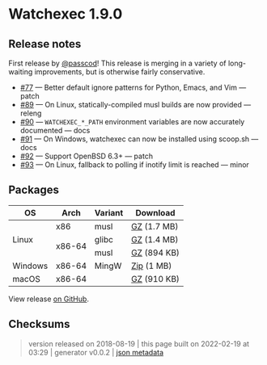 # Watchexec 1.9.0

## Release notes

<p>First release by <a class="user-mention" data-hovercard-type="user" data-hovercard-url="/users/passcod/hovercard" data-octo-click="hovercard-link-click" data-octo-dimensions="link_type:self" href="https://github.com/passcod">@passcod</a>! This release is merging in a variety of long-waiting improvements, but is otherwise fairly conservative.</p>
<ul>
<li><a class="issue-link js-issue-link" data-error-text="Failed to load title" data-id="295623080" data-permission-text="Title is private" data-url="https://github.com/watchexec/watchexec/issues/77" data-hovercard-type="pull_request" data-hovercard-url="/watchexec/watchexec/pull/77/hovercard" href="https://github.com/watchexec/watchexec/pull/77">#77</a> — Better default ignore patterns for Python, Emacs, and Vim — patch</li>
<li><a class="issue-link js-issue-link" data-error-text="Failed to load title" data-id="339148475" data-permission-text="Title is private" data-url="https://github.com/watchexec/watchexec/issues/89" data-hovercard-type="pull_request" data-hovercard-url="/watchexec/watchexec/pull/89/hovercard" href="https://github.com/watchexec/watchexec/pull/89">#89</a> — On Linux, statically-compiled musl builds are now provided — releng</li>
<li><a class="issue-link js-issue-link" data-error-text="Failed to load title" data-id="343637032" data-permission-text="Title is private" data-url="https://github.com/watchexec/watchexec/issues/90" data-hovercard-type="pull_request" data-hovercard-url="/watchexec/watchexec/pull/90/hovercard" href="https://github.com/watchexec/watchexec/pull/90">#90</a> — <code>WATCHEXEC_*_PATH</code> environment variables are now accurately documented — docs</li>
<li><a class="issue-link js-issue-link" data-error-text="Failed to load title" data-id="343878560" data-permission-text="Title is private" data-url="https://github.com/watchexec/watchexec/issues/91" data-hovercard-type="pull_request" data-hovercard-url="/watchexec/watchexec/pull/91/hovercard" href="https://github.com/watchexec/watchexec/pull/91">#91</a> — On Windows, watchexec can now be installed using scoop.sh — docs</li>
<li><a class="issue-link js-issue-link" data-error-text="Failed to load title" data-id="345899712" data-permission-text="Title is private" data-url="https://github.com/watchexec/watchexec/issues/92" data-hovercard-type="pull_request" data-hovercard-url="/watchexec/watchexec/pull/92/hovercard" href="https://github.com/watchexec/watchexec/pull/92">#92</a> — Support OpenBSD 6.3+ — patch</li>
<li><a class="issue-link js-issue-link" data-error-text="Failed to load title" data-id="346655259" data-permission-text="Title is private" data-url="https://github.com/watchexec/watchexec/issues/93" data-hovercard-type="pull_request" data-hovercard-url="/watchexec/watchexec/pull/93/hovercard" href="https://github.com/watchexec/watchexec/pull/93">#93</a> — On Linux, fallback to polling if inotify limit is reached — minor</li>
</ul>

## Packages

<table class="downloads">
<thead>
<tr>
<th>OS</th>
<th>Arch</th>
<th>Variant</th>
<th>Download</th>

</tr>
</thead>
<tbody>
<tr>
						<td rowspan="3">Linux</td>
						
<td rowspan="1">x86</td>
            
						
<td rowspan="1">musl</td>
            
<td><a class="download" href="https://github.com/watchexec/watchexec/releases/download/1.9.0/watchexec-1.9.0-i686-unknown-linux-musl.tar.gz">GZ</a> (1.7 MB)</td>
						
</tr>
					
<tr>
						
						
<td rowspan="2">x86-64</td>
            
						
<td rowspan="1">glibc</td>
            
<td><a class="download" href="https://github.com/watchexec/watchexec/releases/download/1.9.0/watchexec-1.9.0-x86_64-unknown-linux-gnu.tar.gz">GZ</a> (1.4 MB)</td>
						
</tr>
					
<tr>
						
						
						
<td rowspan="1">musl</td>
            
<td><a class="download" href="https://github.com/watchexec/watchexec/releases/download/1.9.0/watchexec-1.9.0-x86_64-unknown-linux-musl.tar.gz">GZ</a> (894 KB)</td>
						
</tr>
					
<tr>
						<td rowspan="1">Windows</td>
						
<td rowspan="1">x86-64</td>
            
						
<td rowspan="1">MingW</td>
            
<td><a class="download" href="https://github.com/watchexec/watchexec/releases/download/1.9.0/watchexec-1.9.0-x86_64-pc-windows-gnu.zip">Zip</a> (1 MB)</td>
						
</tr>
					
<tr>
						<td rowspan="1">macOS</td>
						
<td rowspan="1">x86-64</td>
            
						
<td rowspan="1"></td>
            
<td><a class="download" href="https://github.com/watchexec/watchexec/releases/download/1.9.0/watchexec-1.9.0-x86_64-apple-darwin.tar.gz">GZ</a> (910 KB)</td>
						
</tr>
					</tbody>
</table>


View release [on GitHub](https://github.com/watchexec/watchexec/releases/1.9.0).

## Checksums





>	 version released on 2018-08-19
>	|
>	this page built on 2022-02-19 at 03:29
>	| generator v0.0.2
>	| [json metadata](meta.json)

